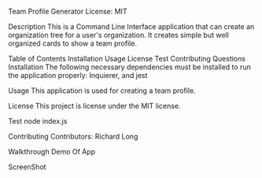 Team Profile Generator
License: MIT

Description
This is a Command Line Interface application that can create an organization tree for a user's organization. It creates simple but well organized cards to show a team profile.

Table of Contents
Installation
Usage
License
Test
Contributing
Questions
Installation
The following necessary dependencies must be installed to run the application properly: Inquierer, and jest

Usage
​This application is used for creating a team profile.

License
This project is license under the MIT license.

Test
node index.js

Contributing
​Contributors: Richard Long


Walkthrough Demo Of App


ScreenShot